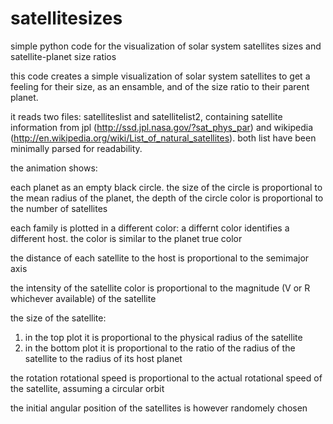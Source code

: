 satellitesizes
==============

simple python code for the visualization of solar system satellites sizes and satellite-planet size ratios


this code creates a simple visualization of solar system satellites to get a feeling for their size, as an ensamble, 
and of the size ratio to their parent planet. 

it reads two files: satelliteslist and satellitelist2, containing satellite information 
from jpl (http://ssd.jpl.nasa.gov/?sat_phys_par)
and wikipedia (http://en.wikipedia.org/wiki/List_of_natural_satellites). both list have been minimally parsed for readability.

the animation shows:

each planet as an empty black circle. the size of the circle is proportional to the mean radius of the planet, 
the depth of the circle color is proportional to the number of satellites

each family is plotted in a different color: a differnt color identifies a different host. the color is similar to the planet true color

the distance of each satellite to the host is proportional to the semimajor axis

the intensity of the satellite color is proportional to the magnitude (V or R whichever available) of the satellite

the size of the satellite:

1) in the top plot it is proportional to the physical radius of the satellite
2) in the bottom plot it is proportional to the ratio of the radius of the satellite to the radius of its host planet  

the rotation rotational speed is proportional to the actual rotational speed of the satellite, assuming a circular orbit

the initial angular position of the satellites is however randomely chosen


